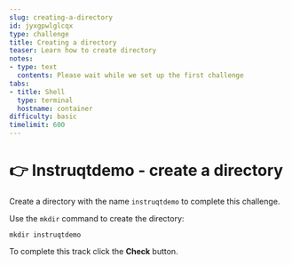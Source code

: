 ```yaml
---
slug: creating-a-directory
id: jyxgpwlglcqx
type: challenge
title: Creating a directory
teaser: Learn how to create directory
notes:
- type: text
  contents: Please wait while we set up the first challenge
tabs:
- title: Shell
  type: terminal
  hostname: container
difficulty: basic
timelimit: 600
---
```


👉 Instruqtdemo - create a directory
==============

Create a directory with the name `instruqtdemo` to complete this challenge.

Use the `mkdir` command to create the directory:

```
mkdir instruqtdemo
```

To complete this track click the **Check** button.
